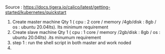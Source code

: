 Source : https://docs.tigera.io/calico/latest/getting-started/kubernetes/quickstart

1) Create  master machine Qty 1 ( cpu : 2 core / memory /4gb/disk : 8gb / os : ubuntu 20.04lts). Its minimum requirement
2) Create  slave machine  Qty 1 ( cpu : 1 core / memory /2gb/disk : 8gb / os : ubuntu 20.04lts) .its minumum requirement 
3) step 1 : run the shell script in both master and work noded 
4) 
   
